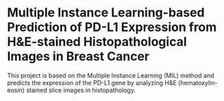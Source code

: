 # Multiple Instance Learning-based Prediction of PD-L1 Expression from H&E-stained Histopathological Images in Breast Cancer
This project is based on the Multiple Instance Learning (MIL) method and predicts the expression of the PD-L1 gene by analyzing H&E (hematoxylin-eosin) stained slice images in histopathology.
